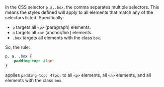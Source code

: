 In the CSS selector `p,a,.box`, the comma separates multiple selectors. This means the styles defined will apply to all elements that match any of the selectors listed. Specifically:

- `p` targets all `<p>` (paragraph) elements.
- `a` targets all `<a>` (anchor/link) elements.
- `.box` targets all elements with the class `box`.

So, the rule:

```css
p, a, .box {
    padding-top: 47px;
}
```

applies `padding-top: 47px;` to all `<p>` elements, all `<a>` elements, and all elements with the class `box`.